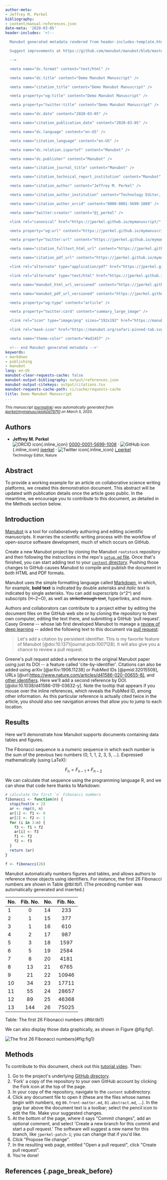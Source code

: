 ```yaml
---
author-meta:
- Jeffrey M. Perkel
bibliography:
- content/manual-references.json
date-meta: '2020-03-05'
header-includes: '<!--

  Manubot generated metadata rendered from header-includes-template.html.

  Suggest improvements at https://github.com/manubot/manubot/blob/master/manubot/process/header-includes-template.html

  -->

  <meta name="dc.format" content="text/html" />

  <meta name="dc.title" content="Demo Manubot Manuscript" />

  <meta name="citation_title" content="Demo Manubot Manuscript" />

  <meta property="og:title" content="Demo Manubot Manuscript" />

  <meta property="twitter:title" content="Demo Manubot Manuscript" />

  <meta name="dc.date" content="2020-03-05" />

  <meta name="citation_publication_date" content="2020-03-05" />

  <meta name="dc.language" content="en-US" />

  <meta name="citation_language" content="en-US" />

  <meta name="dc.relation.ispartof" content="Manubot" />

  <meta name="dc.publisher" content="Manubot" />

  <meta name="citation_journal_title" content="Manubot" />

  <meta name="citation_technical_report_institution" content="Manubot" />

  <meta name="citation_author" content="Jeffrey M. Perkel" />

  <meta name="citation_author_institution" content="Technology Editor, Nature" />

  <meta name="citation_author_orcid" content="0000-0001-5699-1008" />

  <meta name="twitter:creator" content="@j_perkel" />

  <link rel="canonical" href="https://jperkel.github.io/mymanuscript/" />

  <meta property="og:url" content="https://jperkel.github.io/mymanuscript/" />

  <meta property="twitter:url" content="https://jperkel.github.io/mymanuscript/" />

  <meta name="citation_fulltext_html_url" content="https://jperkel.github.io/mymanuscript/" />

  <meta name="citation_pdf_url" content="https://jperkel.github.io/mymanuscript/manuscript.pdf" />

  <link rel="alternate" type="application/pdf" href="https://jperkel.github.io/mymanuscript/manuscript.pdf" />

  <link rel="alternate" type="text/html" href="https://jperkel.github.io/mymanuscript/v/0d797f065f8e9e4dffd1d9d758e2ae55ae103289/" />

  <meta name="manubot_html_url_versioned" content="https://jperkel.github.io/mymanuscript/v/0d797f065f8e9e4dffd1d9d758e2ae55ae103289/" />

  <meta name="manubot_pdf_url_versioned" content="https://jperkel.github.io/mymanuscript/v/0d797f065f8e9e4dffd1d9d758e2ae55ae103289/manuscript.pdf" />

  <meta property="og:type" content="article" />

  <meta property="twitter:card" content="summary_large_image" />

  <link rel="icon" type="image/png" sizes="192x192" href="https://manubot.org/favicon-192x192.png" />

  <link rel="mask-icon" href="https://manubot.org/safari-pinned-tab.svg" color="#ad1457" />

  <meta name="theme-color" content="#ad1457" />

  <!-- end Manubot generated metadata -->'
keywords:
- markdown
- publishing
- manubot
lang: en-US
manubot-clear-requests-cache: false
manubot-output-bibliography: output/references.json
manubot-output-citekeys: output/citations.tsv
manubot-requests-cache-path: ci/cache/requests-cache
title: Demo Manubot Manuscript
...
```







<small><em>
This manuscript
([permalink](https://jperkel.github.io/mymanuscript/v/0d797f065f8e9e4dffd1d9d758e2ae55ae103289/))
was automatically generated
from [jperkel/mymanuscript@0d797f0](https://github.com/jperkel/mymanuscript/tree/0d797f065f8e9e4dffd1d9d758e2ae55ae103289)
on March 5, 2020.
</em></small>

## Authors



+ **Jeffrey M. Perkel**<br>
    ![ORCID icon](images/orcid.svg){.inline_icon}
    [0000-0001-5699-1008](https://orcid.org/0000-0001-5699-1008)
    · ![GitHub icon](images/github.svg){.inline_icon}
    [jperkel](https://github.com/jperkel)
    · ![Twitter icon](images/twitter.svg){.inline_icon}
    [j_perkel](https://twitter.com/j_perkel)<br>
  <small>
     Technology Editor, Nature
  </small>



## Abstract

To provide a working example for an article on collaborative science writing platforms, we created this demonstration document. This abstract will be updated with publication details once the article goes public. In the meantime, we encourage you to contribute to this document, as detailed in the Methods section below.


## Introduction

[Manubot](https://manubot.org/) is a tool for collaboratively authoring and editing scientific manuscripts. It marries the scientific writing process with the workflow of open-source software development, much of which occurs on GitHub. 

Create a new Manubot project by cloning the Manubot `rootstock` repository and then following the instructions in the repo's [`setup.md` file](https://github.com/manubot/rootstock/blob/master/SETUP.md). Once that's finished, you can start adding text to your [`content` directory](https://github.com/manubot/rootstock/tree/master/content). Pushing those changes to GitHub causes Manubot to compile and publish the document in both HTML and PDF formats. 

Manubot uses the simple formatting language called [Markdown](https://www.markdownguide.org/), in which, for example, **bold text** is indicated by double asterisks and *italic text* is indicated by single asterisks. You can add superscripts (x^2^) and subscripts (H~2~O), as well as ~~strikethrough text~~, hyperlinks, and more. 

Authors and collaborators can contribute to a project either by editing the document files on the GitHub web site or by cloning the repository to their own computer, editing the text there, and submitting a GitHub 'pull request'. Casey Greene -- whose lab first developed Manubot to manage a [review of deep learning](https://greenelab.github.io/deep-review/) -- added the following text to this document via [pull request](https://github.com/jperkel/mymanuscript/pull/1): 

>Let's add a citation by persistent identifier. This is my favorite feature of Manubot [@doi:10.1371/journal.pcbi.1007128]. It will also give you a chance to review a pull request.

Greene's pull request added a reference to the original Manubot paper using just its DOI -- a feature called 'cite-by-identifier'. Citations can also be added using arXiv [@arXiv:1906.11238] or PubMed IDs [@pmid:32015508], URLs [@url:https://www.nature.com/articles/d41586-020-00655-8], and [other identifiers](https://greenelab.github.io/meta-review/#tbl:citations). Here we'll add a second reference by DOI. [@doi:10.1038/d41586-019-03632-y]. Note the tooltip that appears if you mouse over the inline references, which reveals the PubMed ID, among other information. As this particular reference is actually cited twice in the article, you should also see navigation arrows that allow you to jump to each location.


## Results

Here we'll demonstrate how Manubot supports documents containing data tables and figures. 

The Fibonacci sequence is a numeric sequence in which each number is the sum of the previous two numbers (0, 1, 1, 2, 3, 5, ...). Expressed mathematically (using LaTeX):

$$F_n = F_{n-1} + F_{n-2}$$

We can calculate that sequence using the programming language R, and we can show that code here thanks to Markdown: 

```R
# calculate the first `n` Fibonacci numbers
fibonacci <- function(n) {
  stopifnot(n > 2)
  ar <- rep(0, n)
  ar[1] <- f1 <- 0
  ar[2] <- f2 <- 1
  for (i in 3:n) {
    f3 <- f1 + f2
    ar[i] <- f3
    f1 <- f2
    f2 <- f3
  }
  return (ar)
}

f <- fibonacci(26)
```

Manubot automatically numbers figures and tables, and allows authors to reference those objects using identifiers. For instance, the first 26 Fibonacci numbers are shown in Table @tbl:tbl1. (The preceding number was automatically generated and inserted.) 

| No. | Fib. No. | No. | Fib. No. |
|:----|:--------:|:----|:--------:|
| 1   | 0        | 14  | 233      |
| 2   | 1        | 15  | 377      | 
| 3   | 1        | 16  | 610      |
| 4   | 2        | 17  | 987      |
| 5   | 3        | 18  | 1597     |
| 6   | 5        | 19  | 2584     |
| 7   | 8        | 20  | 4181     |
| 8   | 13       | 21  | 6765     |
| 9   | 21       | 22  | 10946    |
| 10  | 34       | 23  | 17711    |
| 11  | 55       | 24  | 28657    |
| 12  | 89       | 25  | 46368    |
| 13  | 144      | 26  | 75025    |

Table: The first 26 Fibonacci numbers
{#tbl:tbl1}

We can also display those data graphically, as shown in Figure @fig:fig1. 

![The first 26 Fibonacci numbers](images/fibonacci.jpg){#fig:fig1}


## Methods

To contribute to this document, check out this [tutorial video](https://manubot.org/docs/getting-started.html). Then:

1. Go to the project's underlying [GitHub directory](https://github.com/jperkel/mymanuscript).
2. 'Fork' a copy of the repository to your own GitHub account by clicking the Fork icon at the top of the page.
3. In your copy of the repository, navigate to the `content` subdirectory.
4. Click any document file to open it (these are the files whose names begin with numbers, eg `00.front-matter.md`, `01.abstract.md`, ...). In the gray bar above the document text is a toolbar; select the pencil icon to edit the file. Make your suggested changes. 
5. At the bottom of the page, where it says "Commit changes", add an optional comment, and select 'Create a new branch for this commit and start a pull request.' The software will suggest a new name for this branch, like `jperkel-patch-1`; you can change that if you'd like.
6. Click "Propose file change". 
7. In the resulting web page, entitled "Open a pull request", click "Create pull request". 
8. You're done!

## References {.page_break_before}

<!-- Explicitly insert bibliography here -->
<div id="refs"></div>
